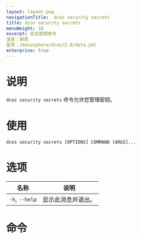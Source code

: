 ```yaml
---
layout: layout.pug
navigationTitle:  dcos security secrets
title: dcos security secrets
menuWeight: 10
excerpt: 安全密钥命令
渲染：胡须
型号：/mesosphere/dcos/2.0/data.yml
enterprise: true
---
```


# 说明

`dcos security secrets` 命令允许您管理密钥。

# 使用

```
dcos security secrets [OPTIONS] COMMAND [ARGS]...
```
 # 选项

| 名称 | 说明 |
|------------------|----------------------|
| `-h`, `--help` | 显示此消息并退出。 |

# 命令


